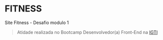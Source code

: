 # FITNESS
Site Fitness - Desafio modulo 1

> Atidade realizada no Bootcamp Desenvolvedor(a) Front-End na [IGTI](https://www.igti.com.br/) 


